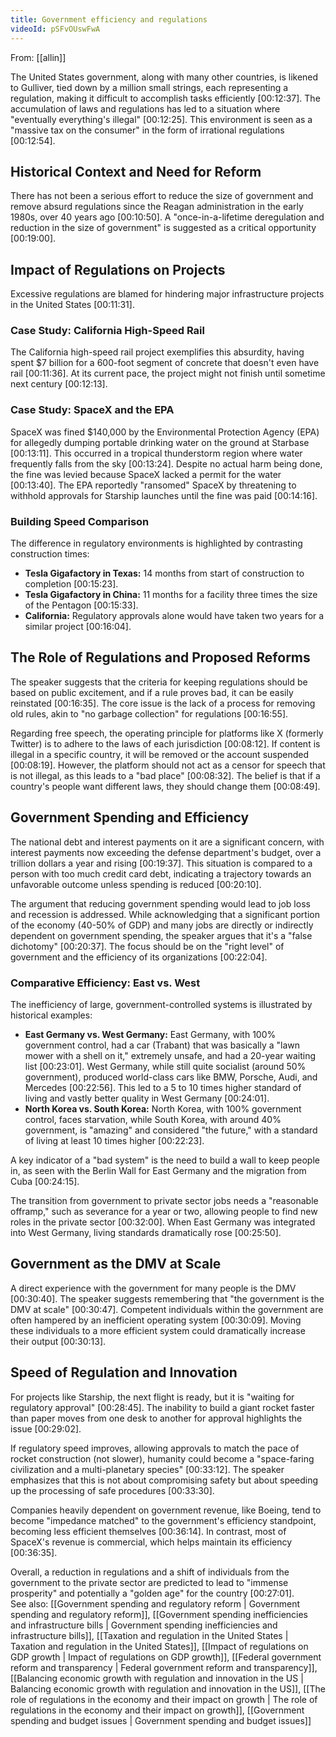 ```yaml
---
title: Government efficiency and regulations
videoId: pSFvOUswFwA
---
```


From: [[allin]] <br/> 

The United States government, along with many other countries, is likened to Gulliver, tied down by a million small strings, each representing a regulation, making it difficult to accomplish tasks efficiently <a class="yt-timestamp" data-t="00:12:37">[00:12:37]</a>. The accumulation of laws and regulations has led to a situation where "eventually everything's illegal" <a class="yt-timestamp" data-t="00:12:25">[00:12:25]</a>. This environment is seen as a "massive tax on the consumer" in the form of irrational regulations <a class="yt-timestamp" data-t="00:12:54">[00:12:54]</a>.

## Historical Context and Need for Reform

There has not been a serious effort to reduce the size of government and remove absurd regulations since the Reagan administration in the early 1980s, over 40 years ago <a class="yt-timestamp" data-t="00:10:50">[00:10:50]</a>. A "once-in-a-lifetime deregulation and reduction in the size of government" is suggested as a critical opportunity <a class="yt-timestamp" data-t="00:19:00">[00:19:00]</a>.

## Impact of Regulations on Projects

Excessive regulations are blamed for hindering major infrastructure projects in the United States <a class="yt-timestamp" data-t="00:11:31">[00:11:31]</a>.

### Case Study: California High-Speed Rail

The California high-speed rail project exemplifies this absurdity, having spent $7 billion for a 600-foot segment of concrete that doesn't even have rail <a class="yt-timestamp" data-t="00:11:36">[00:11:36]</a>. At its current pace, the project might not finish until sometime next century <a class="yt-timestamp" data-t="00:12:13">[00:12:13]</a>.

### Case Study: SpaceX and the EPA

SpaceX was fined $140,000 by the Environmental Protection Agency (EPA) for allegedly dumping portable drinking water on the ground at Starbase <a class="yt-timestamp" data-t="00:13:11">[00:13:11]</a>. This occurred in a tropical thunderstorm region where water frequently falls from the sky <a class="yt-timestamp" data-t="00:13:24">[00:13:24]</a>. Despite no actual harm being done, the fine was levied because SpaceX lacked a permit for the water <a class="yt-timestamp" data-t="00:13:40">[00:13:40]</a>. The EPA reportedly "ransomed" SpaceX by threatening to withhold approvals for Starship launches until the fine was paid <a class="yt-timestamp" data-t="00:14:16">[00:14:16]</a>.

### Building Speed Comparison

The difference in regulatory environments is highlighted by contrasting construction times:
*   **Tesla Gigafactory in Texas:** 14 months from start of construction to completion <a class="yt-timestamp" data-t="00:15:23">[00:15:23]</a>.
*   **Tesla Gigafactory in China:** 11 months for a facility three times the size of the Pentagon <a class="yt-timestamp" data-t="00:15:33">[00:15:33]</a>.
*   **California:** Regulatory approvals alone would have taken two years for a similar project <a class="yt-timestamp" data-t="00:16:04">[00:16:04]</a>.

## The Role of Regulations and Proposed Reforms

The speaker suggests that the criteria for keeping regulations should be based on public excitement, and if a rule proves bad, it can be easily reinstated <a class="yt-timestamp" data-t="00:16:35">[00:16:35]</a>. The core issue is the lack of a process for removing old rules, akin to "no garbage collection" for regulations <a class="yt-timestamp" data-t="00:16:55">[00:16:55]</a>.

Regarding free speech, the operating principle for platforms like X (formerly Twitter) is to adhere to the laws of each jurisdiction <a class="yt-timestamp" data-t="00:08:12">[00:08:12]</a>. If content is illegal in a specific country, it will be removed or the account suspended <a class="yt-timestamp" data-t="00:08:19">[00:08:19]</a>. However, the platform should not act as a censor for speech that is not illegal, as this leads to a "bad place" <a class="yt-timestamp" data-t="00:08:32">[00:08:32]</a>. The belief is that if a country's people want different laws, they should change them <a class="yt-timestamp" data-t="00:08:49">[00:08:49]</a>.

## Government Spending and Efficiency

The national debt and interest payments on it are a significant concern, with interest payments now exceeding the defense department's budget, over a trillion dollars a year and rising <a class="yt-timestamp" data-t="00:19:37">[00:19:37]</a>. This situation is compared to a person with too much credit card debt, indicating a trajectory towards an unfavorable outcome unless spending is reduced <a class="yt-timestamp" data-t="00:20:10">[00:20:10]</a>.

The argument that reducing government spending would lead to job loss and recession is addressed. While acknowledging that a significant portion of the economy (40-50% of GDP) and many jobs are directly or indirectly dependent on government spending, the speaker argues that it's a "false dichotomy" <a class="yt-timestamp" data-t="00:20:37">[00:20:37]</a>. The focus should be on the "right level" of government and the efficiency of its organizations <a class="yt-timestamp" data-t="00:22:04">[00:22:04]</a>.

### Comparative Efficiency: East vs. West

The inefficiency of large, government-controlled systems is illustrated by historical examples:
*   **East Germany vs. West Germany:** East Germany, with 100% government control, had a car (Trabant) that was basically a "lawn mower with a shell on it," extremely unsafe, and had a 20-year waiting list <a class="yt-timestamp" data-t="00:23:01">[00:23:01]</a>. West Germany, while still quite socialist (around 50% government), produced world-class cars like BMW, Porsche, Audi, and Mercedes <a class="yt-timestamp" data-t="00:22:56">[00:22:56]</a>. This led to a 5 to 10 times higher standard of living and vastly better quality in West Germany <a class="yt-timestamp" data-t="00:24:01">[00:24:01]</a>.
*   **North Korea vs. South Korea:** North Korea, with 100% government control, faces starvation, while South Korea, with around 40% government, is "amazing" and considered "the future," with a standard of living at least 10 times higher <a class="yt-timestamp" data-t="00:22:23">[00:22:23]</a>.

A key indicator of a "bad system" is the need to build a wall to keep people in, as seen with the Berlin Wall for East Germany and the migration from Cuba <a class="yt-timestamp" data-t="00:24:15">[00:24:15]</a>.

The transition from government to private sector jobs needs a "reasonable offramp," such as severance for a year or two, allowing people to find new roles in the private sector <a class="yt-timestamp" data-t="00:32:00">[00:32:00]</a>. When East Germany was integrated into West Germany, living standards dramatically rose <a class="yt-timestamp" data-t="00:25:50">[00:25:50]</a>.

## Government as the DMV at Scale

A direct experience with the government for many people is the DMV <a class="yt-timestamp" data-t="00:30:40">[00:30:40]</a>. The speaker suggests remembering that "the government is the DMV at scale" <a class="yt-timestamp" data-t="00:30:47">[00:30:47]</a>. Competent individuals within the government are often hampered by an inefficient operating system <a class="yt-timestamp" data-t="00:30:09">[00:30:09]</a>. Moving these individuals to a more efficient system could dramatically increase their output <a class="yt-timestamp" data-t="00:30:13">[00:30:13]</a>.

## Speed of Regulation and Innovation

For projects like Starship, the next flight is ready, but it is "waiting for regulatory approval" <a class="yt-timestamp" data-t="00:28:45">[00:28:45]</a>. The inability to build a giant rocket faster than paper moves from one desk to another for approval highlights the issue <a class="yt-timestamp" data-t="00:29:02">[00:29:02]</a>.

If regulatory speed improves, allowing approvals to match the pace of rocket construction (not slower), humanity could become a "space-faring civilization and a multi-planetary species" <a class="yt-timestamp" data-t="00:33:12">[00:33:12]</a>. The speaker emphasizes that this is not about compromising safety but about speeding up the processing of safe procedures <a class="yt-timestamp" data-t="00:33:30">[00:33:30]</a>.

Companies heavily dependent on government revenue, like Boeing, tend to become "impedance matched" to the government's efficiency standpoint, becoming less efficient themselves <a class="yt-timestamp" data-t="00:36:14">[00:36:14]</a>. In contrast, most of SpaceX's revenue is commercial, which helps maintain its efficiency <a class="yt-timestamp" data-t="00:36:35">[00:36:35]</a>.

Overall, a reduction in regulations and a shift of individuals from the government to the private sector are predicted to lead to "immense prosperity" and potentially a "golden age" for the country <a class="yt-timestamp" data-t="00:27:01">[00:27:01]</a>.
<br>
See also: [[Government spending and regulatory reform | Government spending and regulatory reform]], [[Government spending inefficiencies and infrastructure bills | Government spending inefficiencies and infrastructure bills]], [[Taxation and regulation in the United States | Taxation and regulation in the United States]], [[Impact of regulations on GDP growth | Impact of regulations on GDP growth]], [[Federal government reform and transparency | Federal government reform and transparency]], [[Balancing economic growth with regulation and innovation in the US | Balancing economic growth with regulation and innovation in the US]], [[The role of regulations in the economy and their impact on growth | The role of regulations in the economy and their impact on growth]], [[Government spending and budget issues | Government spending and budget issues]]